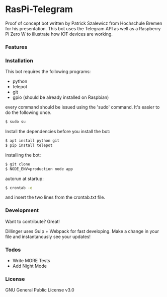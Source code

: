 # RasPi-Telegram

Proof of concept bot written by Patrick Szalewicz from Hochschule Bremen for his presentation. This bot uses the Telegram API as well as a Raspberry Pi Zero W to illustrate how IOT devices are working. 

### Features



### Installation

This bot requires the following programs:

- python
- telepot
- git
- gpio (should be already installed on Raspbian)

every command should be issued using the 'sudo' command.
It's easier to do the following once.

```sh
$ sudo su
```

Install the dependencies before you install the bot:

```sh
$ apt install python git
$ pip install telepot
```

installing the bot:

```sh
$ git clone 
$ NODE_ENV=production node app
```

autorun at startup:

```sh
$ crontab -e
```
and insert the two lines from the crontab.txt file.


### Development

Want to contribute? Great!

Dillinger uses Gulp + Webpack for fast developing.
Make a change in your file and instantanously see your updates!


### Todos

 - Write MORE Tests
 - Add Night Mode

### License

GNU General Public License v3.0